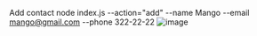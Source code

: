Add contact
node index.js --action="add" --name Mango --email mango@gmail.com --phone 322-22-22
![image](https://github.com/AnastasiiaBakumenko/node-homework-1/assets/111183401/86a8b373-1973-447c-969a-72832a2986da)
